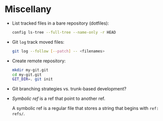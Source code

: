 # Miscellany

- List tracked files in a bare repository (dotfiles):

  ```bash
  config ls-tree --full-tree --name-only -r HEAD
  ```

- Git `log` track moved files:

  ```bash
  git log --follow [--patch] -- <filenames>
  ```
- Create remote repository:

  ```bash
  mkdir my-git.git
  cd my-git.git
  GIT_DIR=. git init
  ```

- Git branching strategies vs. trunk-based development?

- *Symbolic ref* is a ref that point to another ref.

  A symbolic ref is a regular file that stores a string that begins with
  `ref: refs/`.

